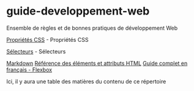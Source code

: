 # guide-developpement-web
Ensemble de règles et de bonnes pratiques de développement Web

[Propriétés CSS](https://developer.mozilla.org/fr/docs/Web/CSS/Reference) - Propriétés CSS

[Sélecteurs](https://developer.mozilla.org/fr/docs/Web/CSS/Sélecteurs_CSS) - Sélecteurs

[Markdown](https://www.markdownguide.org/basic-syntax/)
[Référence des éléments et attributs HTML](https://developer.mozilla.org/fr/docs/Web/HTML/Element)
[Guide complet en français - Flexbox](https://la-cascade.io/flexbox-guide-complet/)



Ici, il y aura une table des matières du contenu de ce répertoire
